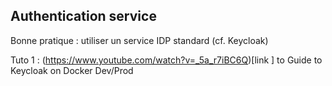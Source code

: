 ## Authentication service

Bonne pratique : utiliser un service IDP standard (cf. Keycloak)


Tuto 1 : (https://www.youtube.com/watch?v=_5a_r7iBC6Q)[link ] to Guide to Keycloak on Docker Dev/Prod